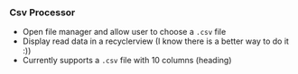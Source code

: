 ### Csv Processor
* Open file manager and allow user to choose a `.csv` file
* Display read data in a recyclerview (I know there is a better way to do it :))
* Currently supports a `.csv` file with 10 columns (heading)